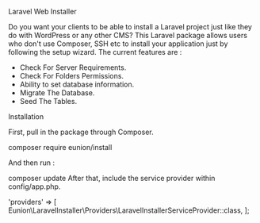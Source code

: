 Laravel Web Installer

Do you want your clients to be able to install a Laravel project just like they do with WordPress or any other CMS? This Laravel package allows users who don't use Composer, SSH etc to install your application just by following the setup wizard. The current features are :

- Check For Server Requirements.
- Check For Folders Permissions.
- Ability to set database information.
- Migrate The Database.
- Seed The Tables.

Installation

First, pull in the package through Composer.

composer require eunion/install

And then run :

composer update
After that, include the service provider within config/app.php.

'providers' => [
    Eunion\LaravelInstaller\Providers\LaravelInstallerServiceProvider::class,
];
